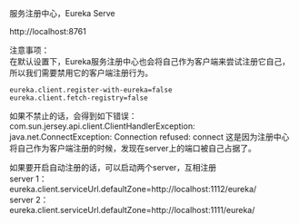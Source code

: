 服务注册中心，Eureka Serve

http://localhost:8761


注意事项：  
在默认设置下，Eureka服务注册中心也会将自己作为客户端来尝试注册它自己，所以我们需要禁用它的客户端注册行为。    
```
eureka.client.register-with-eureka=false  
eureka.client.fetch-registry=false  
```
如果不禁止的话，会得到如下错误：
com.sun.jersey.api.client.ClientHandlerException: java.net.ConnectException: Connection refused: connect
这是因为注册中心将自己作为客户端注册的时候，发现在server上的端口被自己占据了。

如果要开启自动注册的话，可以启动两个server，互相注册  
server 1： eureka.client.serviceUrl.defaultZone=http://localhost:1112/eureka/  
server 2： eureka.client.serviceUrl.defaultZone=http://localhost:1111/eureka/  

  